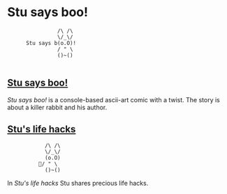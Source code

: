 # Stu says boo!

```
                /\ /\        
                \/_\/        
      Stu says b(o.O)!       
                / " \        
                ()~()        
                             
```

## [Stu says boo!](main_s00_StuSaysBoo.html)

_Stu says boo!_ is a console-based ascii-art comic with a twist. The story is about a killer rabbit and his author.


## [Stu's life hacks](spinoff_e00_StuSFirstAidKit.html)

```
            /\ /\            
            \/_\/            
            (o.O)            
          🧰/ " \             
            ()~()            
```

In _Stu's life hacks_ Stu shares precious life hacks.